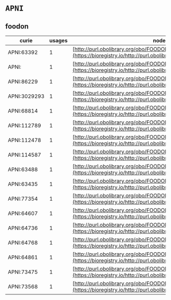 # `APNI`
## foodon
| curie        |   usages | nodes                                                                                                                   |
|--------------|----------|-------------------------------------------------------------------------------------------------------------------------|
| APNI:63392   |        1 | [http://purl.obolibrary.org/obo/FOODON:03414672](https://bioregistry.io/http://purl.obolibrary.org/obo/FOODON:03414672) |
| APNI:        |        1 | [http://purl.obolibrary.org/obo/FOODON:03414785](https://bioregistry.io/http://purl.obolibrary.org/obo/FOODON:03414785) |
| APNI:86229   |        1 | [http://purl.obolibrary.org/obo/FOODON:03414821](https://bioregistry.io/http://purl.obolibrary.org/obo/FOODON:03414821) |
| APNI:3029293 |        1 | [http://purl.obolibrary.org/obo/FOODON:03414822](https://bioregistry.io/http://purl.obolibrary.org/obo/FOODON:03414822) |
| APNI:68814   |        1 | [http://purl.obolibrary.org/obo/FOODON:03414823](https://bioregistry.io/http://purl.obolibrary.org/obo/FOODON:03414823) |
| APNI:112789  |        1 | [http://purl.obolibrary.org/obo/FOODON:03414824](https://bioregistry.io/http://purl.obolibrary.org/obo/FOODON:03414824) |
| APNI:112478  |        1 | [http://purl.obolibrary.org/obo/FOODON:03414826](https://bioregistry.io/http://purl.obolibrary.org/obo/FOODON:03414826) |
| APNI:114587  |        1 | [http://purl.obolibrary.org/obo/FOODON:03414827](https://bioregistry.io/http://purl.obolibrary.org/obo/FOODON:03414827) |
| APNI:63488   |        1 | [http://purl.obolibrary.org/obo/FOODON:03414828](https://bioregistry.io/http://purl.obolibrary.org/obo/FOODON:03414828) |
| APNI:63435   |        1 | [http://purl.obolibrary.org/obo/FOODON:03414829](https://bioregistry.io/http://purl.obolibrary.org/obo/FOODON:03414829) |
| APNI:77354   |        1 | [http://purl.obolibrary.org/obo/FOODON:03414830](https://bioregistry.io/http://purl.obolibrary.org/obo/FOODON:03414830) |
| APNI:64607   |        1 | [http://purl.obolibrary.org/obo/FOODON:03414831](https://bioregistry.io/http://purl.obolibrary.org/obo/FOODON:03414831) |
| APNI:64736   |        1 | [http://purl.obolibrary.org/obo/FOODON:03414832](https://bioregistry.io/http://purl.obolibrary.org/obo/FOODON:03414832) |
| APNI:64768   |        1 | [http://purl.obolibrary.org/obo/FOODON:03414833](https://bioregistry.io/http://purl.obolibrary.org/obo/FOODON:03414833) |
| APNI:64861   |        1 | [http://purl.obolibrary.org/obo/FOODON:03414834](https://bioregistry.io/http://purl.obolibrary.org/obo/FOODON:03414834) |
| APNI:73475   |        1 | [http://purl.obolibrary.org/obo/FOODON:03414835](https://bioregistry.io/http://purl.obolibrary.org/obo/FOODON:03414835) |
| APNI:73568   |        1 | [http://purl.obolibrary.org/obo/FOODON:03414837](https://bioregistry.io/http://purl.obolibrary.org/obo/FOODON:03414837) |
